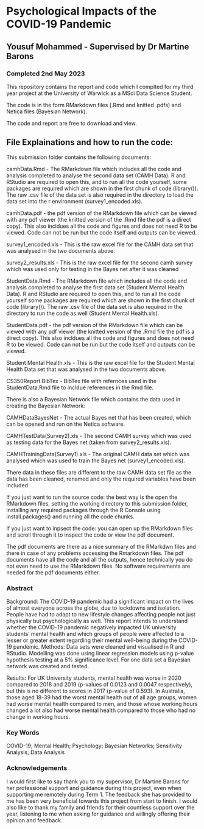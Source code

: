 # Psychological Impacts of the COVID-19 Pandemic
## Yousuf Mohammed - Supervised by Dr Martine Barons
### Completed 2nd May 2023

This repository contains the report and code which I complted for my third year project at the University of Warwick as a MSci Data Science Student.

The code is in the form RMarkdown files (.Rmd and knitted .pdfs) and Netica files (Bayesian Network).

The code and report are free to download and view. 

## File Explainations and how to run the code: 

This submission folder contains the following documents: 

camhData.Rmd - The RMarkdown file which includes all the code and analysis completed to analyse the second data set (CAMH Data). R and RStudio are required to open this, and to run
all the code yourself, some packages are required which are shown in the first chunk of code (library()). The raw .csv file of the data set is also required in the directory to load the data set into the r environment (survey1_encoded.xls). 

camhData.pdf - the pdf version of the RMarkdown file which can be viewed with any pdf viewer (the knitted version of the .Rmd file the pdf is a direct copy). This also incldues all the code and figures and does not need R to be
viewed. Code can not be run but the code itself and outputs can be viewed. 

survey1_encoded.xls - This is the raw excel file for the CAMH data set that was analysed in the two documents above. 

survey2_results.xls - This is the raw excel file for the second camh survey which was used only for testing in the Bayes net after it was cleaned

StudentData.Rmd -  The RMarkdown file which includes all the code and analysis completed to analyse the first data set (Student Mental Health Data). R and RStudio are required to open this, and to run
all the code yourself some packages are required which are shown in the first chunk of code (library()). The raw .csv file of the data set is also required in the directory to run the code as well (Student Mental Health.xls). 

StudentData.pdf - the pdf version of the RMarkdown file which can be viewed with any pdf viewer (the knitted version of the .Rmd file the pdf is a direct copy). This also incldues all the code and figures and does not need R to be
viewed. Code can not be run but the code itself and outputs can be viewed. 

Student Mental Health.xls - This is the raw excel file for the Student Mental Health Data set that was analysed in the two documents above. 

CS350Report.BibTex - BibTex file with refernces used in the StudentData.Rmd file to incldue references in the Rmd file.

There is also a Bayesian Network file which contains the data used in creating the Bayesian Network: 

CAMHDataBayesNet - The actual Bayes net that has been created, which can be opened and run on the Netica software.

CAMHTestData(Survey2).xls - The second CAMH survey which was used as testing data for the Bayes net (taken from survey2_results.xls).

CAMHTrainingData(Survey1).xls - The original CAMH data set which was analysed which was used to train the Bayes net (survey1_encoded.xls).

There data in these files are different to the raw CAMH data set file as the data has been cleaned, renamed and only the required variables have been included 

If you just want to run the source code: the best way is the open the RMarkdown files, setting the working directory to this submission folder, installing any required packages 
through the R Console using install.packages() and running all the code chunks. 

If you just want to inpsect the code: you can open up the RMarkdown files and scroll through it to inspect the code or view the pdf document. 

The pdf documents are there as a nice summary of the RMarkdwn files and there in case of any problems accessing the Rmarkdown files. The pdf documents have all the code
and all the outputs, hence technically you do not even need to use the RMarkdown files. No software requirements are needed for the pdf documents either.

### Abstract 

Background: The COVID-19 pandemic had a significant impact on the lives of almost everyone across the
globe, due to lockdowns and isolation. People have had to adapt to new lifestyle changes affecting people not
just physically but psychologically as well. This report intends to understand whether the COVID-19 pandemic
negatively impacted UK university students’ mental health and which groups of people were affected to a lesser
or greater extent regarding their mental well-being during the COVID-19 pandemic.
Methods: Data sets were cleaned and visualised in R and RStudio. Modelling was done using linear regression
models using p-value hypothesis testing at a 5% significance level. For one data set a Bayesian network was
created and tested.

Results: For UK University students, mental health was worse in 2020 compared to 2018 and 2019 (p-values
of 0.0123 and 0.0047 respectively), but this is no different to scores in 2017 (p-value of 0.593). In Australia,
those aged 18-39 had the worst mental health out of all age groups, women had worse mental health compared
to men, and those whose working hours changed a lot also had worse mental health compared to those who
had no change in working hours.


### Key Words

COVID-19; Mental Health; Psychology; Bayesian Networks; Sensitivity Analysis; Data Analysis

### Acknowledgements

I would first like to say thank you to my supervisor, Dr Martine Barons for her professional support and
guidance during this project, even when supporting me remotely during Term 1. The feedback she has
provided to me has been very beneficial towards this project from start to finish. I would also like to thank my
family and friends for their countless support over the year, listening to me when asking for guidance and
willingly offering their opinion and feedback.
